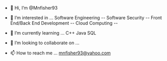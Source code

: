 - 👋 Hi, I’m @Mnfisher93
- 👀 I’m interested in ...
  Software Engineering --
  Software Security --
  Front End/Back End Development -- 
  Cloud Computing --
  
  
- 🌱 I’m currently learning ...
     C++
     Java
     SQL
     
     
     
- 💞️ I’m looking to collaborate on ...
- 📫 How to reach me ...
    mnfisher93@yahoo.com

<!---
Mnfisher93/Mnfisher93 is a ✨ special ✨ repository because its `README.md` (this file) appears on your GitHub profile.
You can click the Preview link to take a look at your changes.
--->
